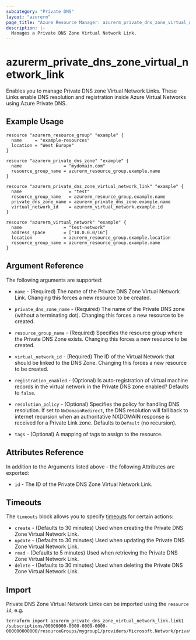 ```yaml
---
subcategory: "Private DNS"
layout: "azurerm"
page_title: "Azure Resource Manager: azurerm_private_dns_zone_virtual_network_link"
description: |-
  Manages a Private DNS Zone Virtual Network Link.
---
```


# azurerm_private_dns_zone_virtual_network_link

Enables you to manage Private DNS zone Virtual Network Links. These Links enable DNS resolution and registration inside Azure Virtual Networks using Azure Private DNS.

## Example Usage

```hcl
resource "azurerm_resource_group" "example" {
  name     = "example-resources"
  location = "West Europe"
}

resource "azurerm_private_dns_zone" "example" {
  name                = "mydomain.com"
  resource_group_name = azurerm_resource_group.example.name
}

resource "azurerm_private_dns_zone_virtual_network_link" "example" {
  name                  = "test"
  resource_group_name   = azurerm_resource_group.example.name
  private_dns_zone_name = azurerm_private_dns_zone.example.name
  virtual_network_id    = azurerm_virtual_network.example.id
}

resource "azurerm_virtual_network" "example" {
  name                = "test-network"
  address_space       = ["10.0.0.0/16"]
  location            = azurerm_resource_group.example.location
  resource_group_name = azurerm_resource_group.example.name
}
```

## Argument Reference

The following arguments are supported:

* `name` - (Required) The name of the Private DNS Zone Virtual Network Link. Changing this forces a new resource to be created.

* `private_dns_zone_name` - (Required) The name of the Private DNS zone (without a terminating dot). Changing this forces a new resource to be created.

* `resource_group_name` - (Required) Specifies the resource group where the Private DNS Zone exists. Changing this forces a new resource to be created.

* `virtual_network_id` - (Required) The ID of the Virtual Network that should be linked to the DNS Zone. Changing this forces a new resource to be created.

* `registration_enabled` - (Optional) Is auto-registration of virtual machine records in the virtual network in the Private DNS zone enabled? Defaults to `false`.

* `resolution_policy` - (Optional) Specifies the policy for handling DNS resolution. If set to `NxDomainRedirect`, the DNS resolution will fall back to internet recursion when an authoritative NXDOMAIN response is received for a Private Link zone. Defaults to `Default` (no recursion).

* `tags` - (Optional) A mapping of tags to assign to the resource.

## Attributes Reference

In addition to the Arguments listed above - the following Attributes are exported:

* `id` - The ID of the Private DNS Zone Virtual Network Link.

## Timeouts

The `timeouts` block allows you to specify [timeouts](https://www.terraform.io/language/resources/syntax#operation-timeouts) for certain actions:

* `create` - (Defaults to 30 minutes) Used when creating the Private DNS Zone Virtual Network Link.
* `update` - (Defaults to 30 minutes) Used when updating the Private DNS Zone Virtual Network Link.
* `read` - (Defaults to 5 minutes) Used when retrieving the Private DNS Zone Virtual Network Link.
* `delete` - (Defaults to 30 minutes) Used when deleting the Private DNS Zone Virtual Network Link.

## Import

Private DNS Zone Virtual Network Links can be imported using the `resource id`, e.g.

```shell
terraform import azurerm_private_dns_zone_virtual_network_link.link1 /subscriptions/00000000-0000-0000-0000-000000000000/resourceGroups/mygroup1/providers/Microsoft.Network/privateDnsZones/zone1.com/virtualNetworkLinks/myVnetLink1
```

